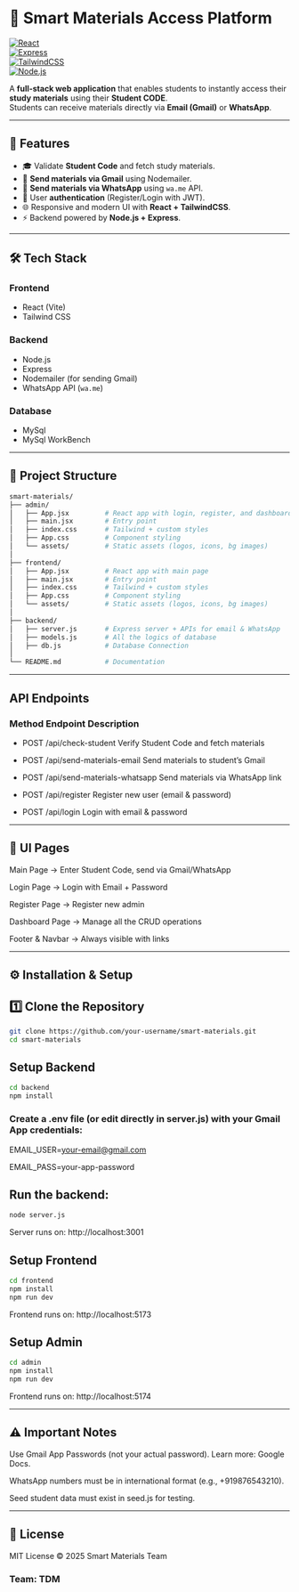 # 📘 Smart Materials Access Platform

[![React](https://img.shields.io/badge/Frontend-React-blue)](https://reactjs.org/)  
[![Express](https://img.shields.io/badge/Backend-Express-green)](https://expressjs.com/)  
[![TailwindCSS](https://img.shields.io/badge/Style-TailwindCSS-38B2AC)](https://tailwindcss.com/)  
[![Node.js](https://img.shields.io/badge/Runtime-Node.js-43853D)](https://nodejs.org/)  

A **full-stack web application** that enables students to instantly access their **study materials** using their **Student CODE**.  
Students can receive materials directly via **Email (Gmail)** or **WhatsApp**.  

---

## 🚀 Features
- 🎓 Validate **Student Code** and fetch study materials.  
- 📧 **Send materials via Gmail** using Nodemailer.  
- 💬 **Send materials via WhatsApp** using `wa.me` API.  
- 🔐 User **authentication** (Register/Login with JWT).  
- 🌐 Responsive and modern UI with **React + TailwindCSS**.  
- ⚡ Backend powered by **Node.js + Express**.  

---

## 🛠️ Tech Stack

### Frontend
- React (Vite)  
- Tailwind CSS  

### Backend
- Node.js  
- Express  
- Nodemailer (for sending Gmail)  
- WhatsApp API (`wa.me`)   

### Database
- MySql
- MySql WorkBench
---

## 📂 Project Structure
```bash
smart-materials/
├── admin/
│   ├── App.jsx         # React app with login, register, and dashboard page
│   ├── main.jsx        # Entry point
│   ├── index.css       # Tailwind + custom styles
│   ├── App.css         # Component styling
│   └── assets/         # Static assets (logos, icons, bg images)
│
├── frontend/
│   ├── App.jsx         # React app with main page
│   ├── main.jsx        # Entry point
│   ├── index.css       # Tailwind + custom styles
│   ├── App.css         # Component styling
│   └── assets/         # Static assets (logos, icons, bg images)
│
├── backend/
│   ├── server.js       # Express server + APIs for email & WhatsApp
│   ├── models.js       # All the logics of database
│   ├── db.js           # Database Connection
│
└── README.md           # Documentation
```
---
## API Endpoints
### Method	Endpoint	Description

- POST	/api/check-student	Verify Student Code and fetch materials

- POST	/api/send-materials-email	Send materials to student’s Gmail

- POST	/api/send-materials-whatsapp	Send materials via WhatsApp link

- POST	/api/register	Register new user (email & password)

- POST	/api/login	Login with email & password

---
## 📸 UI Pages

Main Page → Enter Student Code, send via Gmail/WhatsApp

Login Page → Login with Email + Password

Register Page → Register new admin

Dashboard Page → Manage all the CRUD operations

Footer & Navbar → Always visible with links

---
## ⚙️ Installation & Setup

## 1️⃣ Clone the Repository
```bash
git clone https://github.com/your-username/smart-materials.git
cd smart-materials
```

## Setup Backend
```bash
cd backend
npm install
```

### Create a .env file (or edit directly in server.js) with your Gmail App credentials:

EMAIL_USER=your-email@gmail.com

EMAIL_PASS=your-app-password

## Run the backend:
```bash
node server.js
```
Server runs on: http://localhost:3001

## Setup Frontend
```bash
cd frontend
npm install
npm run dev
```

Frontend runs on: http://localhost:5173

## Setup Admin
```bash
cd admin
npm install
npm run dev
```
Frontend runs on: http://localhost:5174

---
## ⚠️ Important Notes

Use Gmail App Passwords (not your actual password). Learn more: Google Docs.

WhatsApp numbers must be in international format (e.g., +919876543210).

Seed student data must exist in seed.js for testing.

---
## 📜 License

MIT License © 2025 Smart Materials Team

### Team: TDM
